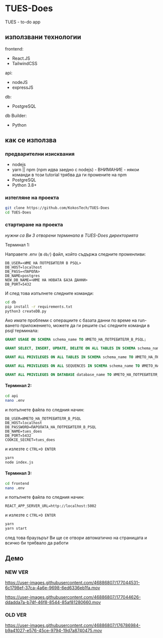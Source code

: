 # TUES-Does

TUES - to-do app

## използвани технологии

frontend:

- React.JS
- TailwindCSS

api:

- nodeJS
- expressJS

db:

- PostgreSQL

db Builder:

- Python

## как се използва

### предварителни изисквания

- nodejs
- yarn || npm (npm идва заедно с nodejs) - ВНИМАНИЕ - някои команди в този tutorial трябва да ги промените на npm
- PostgreSQL
- Python 3.8+

### изтегляне на проекта

```bash
git clone https://github.com/KokosTech/TUES-Does
cd TUES-Does
```

### стартиране на проекта

_нужни са Ви 3 отворени терминала в TUES-Does директорията_

Терминал 1:

Направете .env (в `db/`) файл, който съдържа следните променливи:

```
DB_USER=<ИМЕ НА ПОТРЕБИТЕЛЯ В PSQL>
DB_HOST=localhost
DB_PASS=<ПАРОЛА>
DB_NAME=postgres
NEW_DB_NAME=<ИМЕ НА НОВАТА БАЗА ДАННИ>
DB_PORT=5432
```

И след това изпълнете следните команди:

```bash
cd db
pip install -r requirements.txt
python3 createDB.py
```

Ако имате проблеми с операциите с базата данни по време на run-ването приложението, можете да ги решите със следните команди в psql терминала:

```sql
GRANT USAGE ON SCHEMA schema_name TO ИМЕТО_НА_ПОТРЕБИТЕЛЯ_В_PSQL;

GRANT SELECT, INSERT, UPDATE, DELETE ON ALL TABLES IN SCHEMA schema_name TO ИМЕТО_НА_ПОТРЕБИТЕЛЯ_В_PSQL;

GRANT ALL PRIVILEGES ON ALL TABLES IN SCHEMA schema_name TO ИМЕТО_НА_ПОТРЕБИТЕЛЯ_В_PSQL;

GRANT ALL PRIVILEGES ON ALL SEQUENCES IN SCHEMA schema_name TO ИМЕТО_НА_ПОТРЕБИТЕЛЯ_В_PSQL;

GRANT ALL PRIVILEGES ON DATABASE database_name TO ИМЕТО_НА_ПОТРЕБИТЕЛЯ_В_PSQL;
```

#### Терминал 2:

```bash
cd api
nano .env
```

и попълнете файла по следния начин:

```
DB_USER=ИМЕТО_НА_ПОТРЕБИТЕЛЯ_В_PSQL
DB_HOST=localhost
DB_PASSWORD=ПАРОЛАТА_НА_ПОТРЕБИТЕЛЯ_В_PSQL
DB_NAME=tues_does
DB_PORT=5432
COOKIE_SECRET=tues_does
```

и излезте с `CTRL+O ENTER`

```bash
yarn
node index.js
```

#### Терминал 3:

```bash
cd frontend
nano .env
```

и попълнете файла по следния начин:

```
REACT_APP_SERVER_URL=http://localhost:5002
```

и излезте с `CTRL+O ENTER`

```bash
yarn
yarn start
```

след това браузърът Ви ще се отвори автоматично на страницата и всичко би трябвало да работи

## Демо

### NEW VER

https://user-images.githubusercontent.com/46886807/177044531-6c1798ef-37ca-4a6e-9698-6ed6336eb1fa.mov

https://user-images.githubusercontent.com/46886807/177044626-ddadda7a-b74f-46f8-8544-85af81280660.mov

### OLD VER

https://user-images.githubusercontent.com/46886807/176786984-b9a41027-e576-45ce-9794-19d7a8740475.mov
